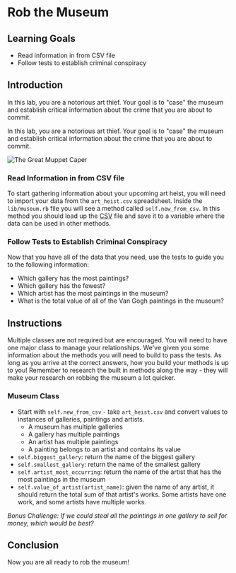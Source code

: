 # Rob the Museum

## Learning Goals

- Read information in from CSV file
- Follow tests to establish criminal conspiracy

## Introduction
In this lab, you are a notorious art thief. Your goal is to "case" the museum and establish critical information about the  crime that you are about to commit. 

In this lab, you are a notorious art thief. Your goal is to "case" the museum
and establish critical information about the crime that you are about to
commit.

![The Great Muppet Caper](https://media.giphy.com/media/4wmnIO4AB9OI8/giphy.gif)

### Read Information in from CSV file

To start gathering information about your upcoming art heist, you will need to
import your data from the `art_heist.csv` spreadsheet. Inside the
`lib/museum.rb` file you will see a method called `self.new_from_csv`. In this
method you should load up the [CSV][] file and save it to a variable where the
data can be used in other methods.

### Follow Tests to Establish Criminal Conspiracy

Now that you have all of the data that you need, use the tests to guide you to the following information:

* Which gallery has the most paintings?
* Which gallery has the fewest?
* Which artist has the most paintings in the museum?
* What is the total value of all of the Van Gogh paintings in the museum?

## Instructions

Multiple classes are not required but are encouraged. You will need to have one
major class to manage your relationships. We've given you some information
about the methods you will need to build to pass the tests. As long as you
arrive at the correct answers, how you build your methods is up to you!
Remember to research the built in methods along the way - they will make your
research on robbing the museum a lot quicker.

### Museum Class

- Start with `self.new_from_csv` -  take `art_heist.csv` and convert values to instances of galleries, paintings and artists.
  - A museum has multiple galleries
  - A gallery has multiple paintings
  - An artist has multiple paintings
  - A painting belongs to an artist and contains its value
- `self.biggest_gallery`: return the name of the biggest gallery
- `self.smallest_gallery`: return the name of the smallest gallery
- `self.artist_most_occurring`: return the name of the artist that has the most paintings in the museum
- `self.value_of_artist(artist_name)`: given the name of any artist, it should return the total sum of that artist's works. Some artists have one work, and some artists have multiple works. 

*Bonus Challenge: If we could steal all the paintings in one gallery to sell for money, which would be best?*

## Conclusion

Now you are all ready to rob the museum!

[CSV]: https://ruby-doc.org/stdlib-2.0.0/libdoc/csv/rdoc/CSV.html
